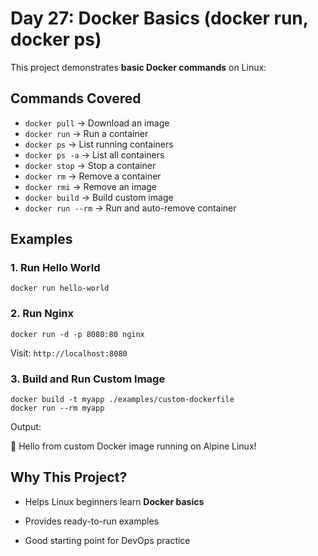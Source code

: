 # Day 27: Docker Basics (docker run, docker ps)

This project demonstrates **basic Docker commands** on Linux:


##  Commands Covered
- `docker pull` → Download an image
- `docker run` → Run a container
- `docker ps` → List running containers
- `docker ps -a` → List all containers
- `docker stop` → Stop a container
- `docker rm` → Remove a container
- `docker rmi` → Remove an image
- `docker build` → Build custom image
- `docker run --rm` → Run and auto-remove container


##  Examples

### 1. Run Hello World
```
docker run hello-world
```
### 2. Run Nginx
```
docker run -d -p 8080:80 nginx
```
Visit: `http://localhost:8080`

### 3. Build and Run Custom Image
```
docker build -t myapp ./examples/custom-dockerfile
docker run --rm myapp
```
Output:

🚀 Hello from custom Docker image running on Alpine Linux!

## Why This Project?

- Helps Linux beginners learn **Docker basics**

- Provides ready-to-run examples

- Good starting point for DevOps practice